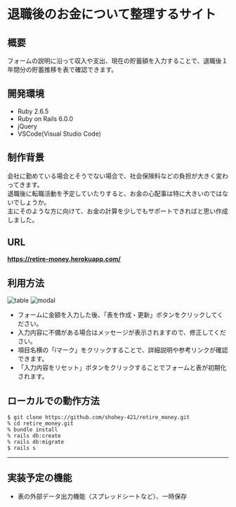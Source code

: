 # 退職後のお金について整理するサイト

## 概要
フォームの説明に沿って収入や支出、現在の貯蓄額を入力することで、退職後１年間分の貯蓄推移を表で確認できます。

## 開発環境 
- Ruby 2.6.5
- Ruby on Rails 6.0.0
- jQuery
- VSCode(Visual Studio Code)

## 制作背景
会社に勤めている場合とそうでない場合で、社会保険料などの負担が大きく変わってきます。  
退職後に転職活動を予定していたりすると、お金の心配事は特に大きいのではないでしょうか。  
主にそのような方に向けて、お金の計算を少しでもサポートできればと思い作成しました。

## URL
 **https://retire-money.herokuapp.com/**

## 利用方法
![table](https://user-images.githubusercontent.com/69449342/94896545-b1ecf980-04c8-11eb-87b9-abdfed6a5341.gif)
![modal](https://user-images.githubusercontent.com/69449342/94896540-af8a9f80-04c8-11eb-8abc-fb8b4e3d7435.gif)

- フォームに金額を入力した後、「表を作成・更新」ボタンをクリックしてください。
- 入力内容に不備がある場合はメッセージが表示されますので、修正してください。
- 項目名横の「iマーク」をクリックすることで、詳細説明や参考リンクが確認できます。
- 「入力内容をリセット」ボタンをクリックすることでフォームと表が初期化されます。

## ローカルでの動作方法
`$ git clone https://github.com/shohey-421/retire_money.git`  
`% cd retire_money.git`  
`% bundle install`  
`% rails db:create`  
`% rails db:migrate`  
`$ rails s`  

- - -
## 実装予定の機能
- 表の外部データ出力機能（スプレッドシートなど）、一時保存
